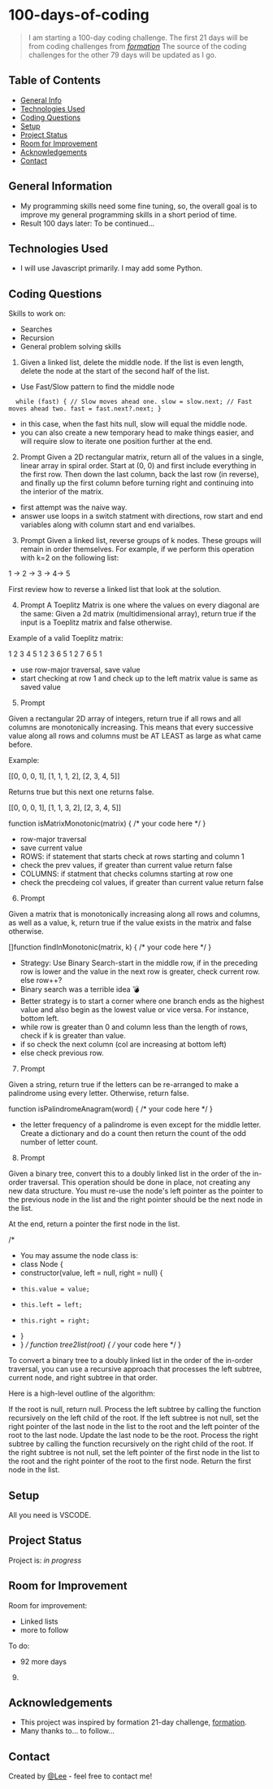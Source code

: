 # 100-days-of-coding
> I am starting a 100-day coding challenge. The first 21 days will be from coding challenges from [_formation_](https://formation.dev/)
> The source of the coding challenges for the other 79 days will be updated as I go. 

## Table of Contents
* [General Info](#general-information)
* [Technologies Used](#technologies-used)
* [Coding Questions](#coding-questions)
* [Setup](#setup)
* [Project Status](#project-status)
* [Room for Improvement](#room-for-improvement)
* [Acknowledgements](#acknowledgements)
* [Contact](#contact)

## General Information
- My programming skills need some fine tuning, so, the overall goal is to improve my general programming skills in a short period of time.
- Result 100 days later: To be continued...

## Technologies Used
- I will use Javascript primarily. I may add some Python. 

## Coding Questions
Skills to work on:
- Searches
- Recursion
- General problem solving skills

1. Given a linked list, delete the middle node. If the list is even length, delete the node at the start of the second half of the list.
- Use Fast/Slow pattern to find the middle node 

`  while (fast) {
    // Slow moves ahead one.
    slow = slow.next;
    // Fast moves ahead two.
    fast = fast.next?.next;
  }`

- in this case, when the fast hits null, slow will equal the middle node. 
- you can also create a new temporary head to make things easier, and will require slow to iterate one position further at the end. 

2. Prompt
Given a 2D rectangular matrix, return all of the values in a single, linear array in spiral order. Start at (0, 0) and first include everything in the first row. Then down the last column, back the last row (in reverse), and finally up the first column before turning right and continuing into the interior of the matrix.

- first attempt was the naive way.
- answer use loops in a switch statment with directions, row start and end variables along with column start and end varialbes. 

3. Prompt
Given a linked list, reverse groups of k nodes. These groups will remain in order themselves. For example, if we perform this operation with k=2 on the following list:

1 -> 2 -> 3 -> 4-> 5

First review how to reverse a linked list that look at the solution.

4. Prompt
A Toeplitz Matrix is one where the values on every diagonal are the same: Given a 2d matrix (multidimensional array), return true if the input is a Toeplitz matrix and false otherwise.

 

Example of a valid Toeplitz matrix:

1 2 3 4
5 1 2 3
6 5 1 2
7 6 5 1

- use row-major traversal, save value 
- start checking at row 1 and check up to the left matrix value is same as saved value

5. Prompt

Given a rectangular 2D array of integers, return true if all rows and all columns are monotonically increasing. This means that every successive value along all rows and columns must be AT LEAST as large as what came before.

 

Example:

[[0, 0, 0, 1],
 [1, 1, 1, 2],
 [2, 3, 4, 5]]

Returns true but this next one returns false.

[[0, 0, 0, 1],
 [1, 1, 3, 2],
 [2, 3, 4, 5]] 

function isMatrixMonotonic(matrix) {
 /* your code here */
}

- row-major traversal 
- save current value
- ROWS: if statement that starts check at rows starting and column 1
- check the prev values, if greater than current value return false
- COLUMNS: if statment that checks columns starting at row one
- check the precdeing col values, if greater than current value return false

6. Prompt

Given a matrix that is monotonically increasing along all rows and columns, as well as a value, k, return true if the value exists in the matrix and false otherwise.

[]function findInMonotonic(matrix, k) {
  /* your code here */
}

- Strategy: Use Binary Search-start in the middle row, if in the preceding row is lower and the value in the next row is greater, check current row. else row++? 
 - Binary search was a terrible idea :bomb:
 - Better strategy is to start a corner where one branch ends as the highest value and also begin as the lowest value or vice versa. For instance, bottom left. 
 - while row is greater than 0 and column less than the length of rows, check if k is greater than value.
 - if so check the next column (col are increasing at bottom left)
 - else check previous row. 

 7. Prompt

Given a string, return true if the letters can be re-arranged to make a palindrome using every letter. Otherwise, return false.

function isPalindromeAnagram(word) {
  /* your code here */
}

- the letter frequency of a palindrome is even except for the middle letter. Create a dictionary and do a count then return the count of the odd number of letter count. 

8. Prompt

Given a binary tree, convert this to a doubly linked list in the order of the in-order traversal. This operation should be done in place, not creating any new data structure. You must re-use the node's left pointer as the pointer to the previous node in the list and the right pointer should be the next node in the list.


At the end, return a pointer the first node in the list.

 /*
  * You may assume the node class is:
  * class Node {
  *   constructor(value, left = null, right = null) {
  *     this.value = value;
  *     this.left = left;
  *     this.right = right;
  *   }
  * }
  */
function tree2list(root) {
  /* your code here */
}


To convert a binary tree to a doubly linked list in the order of the in-order traversal, you can use a recursive approach that processes the left subtree, current node, and right subtree in that order.

Here is a high-level outline of the algorithm:

If the root is null, return null.
Process the left subtree by calling the function recursively on the left child of the root.
If the left subtree is not null, set the right pointer of the last node in the list to the root and the left pointer of the root to the last node.
Update the last node to be the root.
Process the right subtree by calling the function recursively on the right child of the root.
If the right subtree is not null, set the left pointer of the first node in the list to the root and the right pointer of the root to the first node.
Return the first node in the list.

## Setup
All you need is VSCODE.

## Project Status
Project is: _in progress_ 
<!-- / _complete_ / _no longer being worked on_. If you are no longer working on it, provide reasons why. -->

## Room for Improvement

Room for improvement:
- Linked lists
- more to follow

To do:

- 92 more days

9.
## Acknowledgements
- This project was inspired by formation 21-day challenge, [formation](https://formation.dev/).
- Many thanks to... to follow...


## Contact
Created by [@Lee](https://celalkincross.github.io/) - feel free to contact me!
